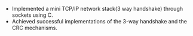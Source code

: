 * Implemented a mini TCP/IP network stack(3 way handshake) through sockets using C.
* Achieved successful implementations of the 3-way handshake and the CRC mechanisms.
